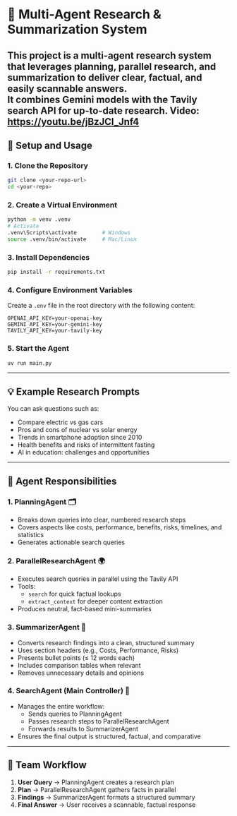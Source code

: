 # 🔎 Multi-Agent Research & Summarization System

This project is a **multi-agent research system** that leverages planning, parallel research, and summarization to deliver **clear, factual, and easily scannable answers**.  
It combines **Gemini models** with the **Tavily search API** for up-to-date research.
Video: https://youtu.be/jBzJCl_Jnf4
---

## 🚀 Setup and Usage

### 1. Clone the Repository
```bash
git clone <your-repo-url>
cd <your-repo>
```

### 2. Create a Virtual Environment
```bash
python -m venv .venv
# Activate
.venv\Scripts\activate        # Windows
source .venv/bin/activate     # Mac/Linux
```

### 3. Install Dependencies
```bash
pip install -r requirements.txt
```

### 4. Configure Environment Variables
Create a `.env` file in the root directory with the following content:
```env
OPENAI_API_KEY=your-openai-key
GEMINI_API_KEY=your-gemini-key
TAVILY_API_KEY=your-tavily-key
```

### 5. Start the Agent
```bash
uv run main.py
```

---

## 💡 Example Research Prompts

You can ask questions such as:

- Compare electric vs gas cars
- Pros and cons of nuclear vs solar energy
- Trends in smartphone adoption since 2010
- Health benefits and risks of intermittent fasting
- AI in education: challenges and opportunities

---

## 🧩 Agent Responsibilities

### 1. PlanningAgent 🗂️
- Breaks down queries into clear, numbered research steps
- Covers aspects like costs, performance, benefits, risks, timelines, and statistics
- Generates actionable search queries

### 2. ParallelResearchAgent 🌍
- Executes search queries in parallel using the Tavily API
- Tools:
    - `search` for quick factual lookups
    - `extract_context` for deeper content extraction
- Produces neutral, fact-based mini-summaries

### 3. SummarizerAgent 📝
- Converts research findings into a clean, structured summary
- Uses section headers (e.g., Costs, Performance, Risks)
- Presents bullet points (≤ 12 words each)
- Includes comparison tables when relevant
- Removes unnecessary details and opinions

### 4. SearchAgent (Main Controller) 🎯
- Manages the entire workflow:
    - Sends queries to PlanningAgent
    - Passes research steps to ParallelResearchAgent
    - Forwards results to SummarizerAgent
- Ensures the final output is structured, factual, and comparative

---

## 🔗 Team Workflow

1. **User Query** → PlanningAgent creates a research plan  
2. **Plan** → ParallelResearchAgent gathers facts in parallel  
3. **Findings** → SummarizerAgent formats a structured summary  
4. **Final Answer** → User receives a scannable, factual response


